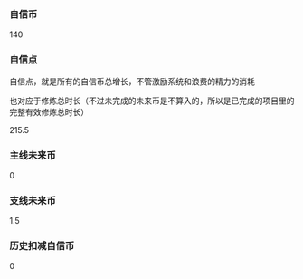 ### 自信币
140

### 自信点
自信点，就是所有的自信币总增长，不管激励系统和浪费的精力的消耗

也对应于修炼总时长（不过未完成的未来币是不算入的，所以是已完成的项目里的完整有效修炼总时长）

215.5

### 主线未来币
0

### 支线未来币
1.5

### 历史扣减自信币
0
